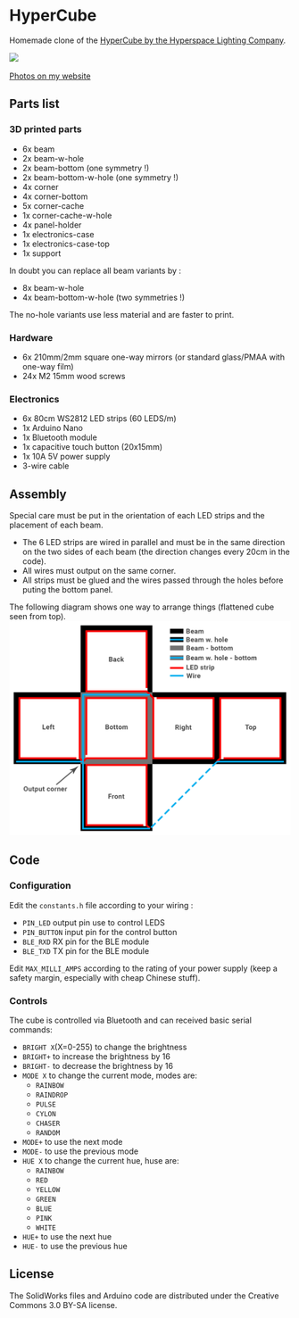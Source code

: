 # HyperCube

Homemade clone of the [HyperCube by the Hyperspace Lighting Company](https://www.hyperspacelight.com/the-hypercube).

![](https://galerie.strangeplanet.fr/_data/i/upload/2020/09/04/20200904192354-e907e9ac-me.jpg)

[Photos on my website](https://galerie.strangeplanet.fr/index.php?/category/199)

## Parts list

### 3D printed parts

- 6x beam
- 2x beam-w-hole
- 2x beam-bottom (one symmetry !)
- 2x beam-bottom-w-hole (one symmetry !)
- 4x corner
- 4x corner-bottom
- 5x corner-cache
- 1x corner-cache-w-hole
- 4x panel-holder
- 1x electronics-case
- 1x electronics-case-top
- 1x support

In doubt you can replace all beam variants by :
- 8x beam-w-hole
- 4x beam-bottom-w-hole (two symmetries !)

The no-hole variants use less material and are faster to print.

### Hardware

- 6x 210mm/2mm square one-way mirrors (or standard glass/PMAA with one-way film)
- 24x M2 15mm wood screws

### Electronics

- 6x 80cm WS2812 LED strips (60 LEDS/m)
- 1x Arduino Nano
- 1x Bluetooth module
- 1x capacitive touch button (20x15mm)
- 1x 10A 5V power supply
- 3-wire cable


## Assembly

Special care must be put in the orientation of each LED strips and the placement of each beam.

- The 6 LED strips are wired in parallel and must be in the same direction on the two sides of each beam (the direction changes every 20cm in the code).
- All wires must output on the same corner.
- All strips must be glued and the wires passed through the holes before puting the bottom panel.

The following diagram shows one way to arrange things (flattened cube seen from top).  
![diagram](diagram.png)


## Code

### Configuration

Edit the `constants.h` file according to your wiring :

- `PIN_LED` output pin use to control LEDS
- `PIN_BUTTON` input pin for the control button
- `BLE_RXD` RX pin for the BLE module
- `BLE_TXD` TX pin for the BLE module

Edit `MAX_MILLI_AMPS` according to the rating of your power supply (keep a safety margin, especially with cheap Chinese stuff).

### Controls

The cube is controlled via Bluetooth and can received basic serial commands:

- `BRIGHT X`(X=0-255) to change the brightness
- `BRIGHT+` to increase the brightness by 16
- `BRIGHT-` to decrease the brightness by 16
- `MODE X` to change the current mode, modes are:
	- `RAINBOW`
	- `RAINDROP`
	- `PULSE`
	- `CYLON`
	- `CHASER`
	- `RANDOM`
- `MODE+` to use the next mode
- `MODE-` to use the previous mode
- `HUE X` to change the current hue, huse are:
	- `RAINBOW`
	- `RED`
	- `YELLOW`
	- `GREEN`
	- `BLUE`
	- `PINK`
	- `WHITE`
- `HUE+` to use the next hue
- `HUE-` to use the previous hue


## License

The SolidWorks files and Arduino code are distributed under the Creative Commons 3.0 BY-SA license.
